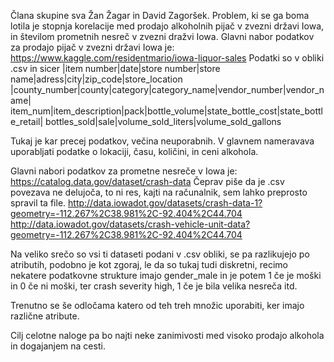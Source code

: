 Člana skupine sva Žan Žagar in David Zagoršek.
Problem, ki se ga boma lotila je stopnja korelacije med prodajo
alkoholnih pijač v zvezni državi Iowa, in številom prometnih nesreč v zvezni dražvi Iowa.
Glavni nabor podatkov za prodajo pijač v zvezni državi Iowa je:
https://www.kaggle.com/residentmario/iowa-liquor-sales
Podatki so v obliki .csv in sicer
|item number|date|store number|store name|adress|city|zip_code|store_location
|county_number|county|category|category_name|vendor_number|vendor_name|
item_num|item_description|pack|bottle_volume|state_bottle_cost|state_bottle_retail|
bottles_sold|sale|volume_sold_liters|volume_sold_gallons

Tukaj je kar precej podatkov, večina neuporabnih. V glavnem nameravava uporabljati podatke o lokaciji, času, količini, in ceni alkohola.

Glavni nabori podatkov za prometne nesreče v Iowa je:
https://catalog.data.gov/dataset/crash-data
Čeprav piše da je .csv povezava ne delujoča, to ni res, kajti na računalnik,
sem lahko preprosto spravil ta file.
http://data.iowadot.gov/datasets/crash-data-1?geometry=-112.267%2C38.981%2C-92.404%2C44.704
http://data.iowadot.gov/datasets/crash-vehicle-unit-data?geometry=-112.267%2C38.981%2C-92.404%2C44.704

Na veliko srečo so vsi ti dataseti podani v .csv obliki, se pa razlikujejo po atributih, podobno je kot zgoraj, le da so tukaj tudi diskretni, recimo nekatere podatkovne strukture imajo gender_male in je potem 1 če je moški in 0 če ni moški, ter crash severity high, 1 če je bila velika nesreča itd.

Trenutno se še odločama katero od teh treh množic uporabiti, ker imajo različne atribute.

Cilj celotne naloge pa bo najti neke zanimivosti med visoko prodajo alkohola in dogajanjem na cesti.
